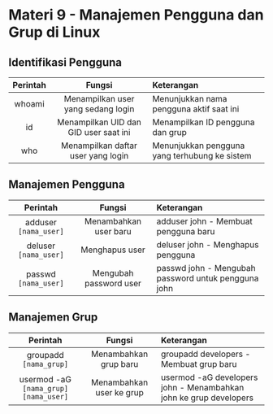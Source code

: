 # Materi 9 - Manajemen Pengguna dan Grup di Linux

## Identifikasi Pengguna

| Perintah | Fungsi | Keterangan |
| :--:|:--:|:--|
| whoami | Menampilkan user yang sedang login | Menunjukkan nama pengguna aktif saat ini |
| id | Menampilkan UID dan GID user saat ini | Menampilkan ID pengguna dan grup | 
| who | Menampilkan daftar user yang login | Menunjukkan pengguna yang terhubung ke sistem |

## Manajemen Pengguna

| Perintah | Fungsi | Keterangan |
| :--:|:--:|:--|
| adduser `[nama_user]` | Menambahkan user baru | adduser john - Membuat pengguna baru |
| deluser `[nama_user]` | Menghapus user | deluser john - Menghapus pengguna |
| passwd `[nama_user]` | Mengubah password user | passwd john - Mengubah password untuk pengguna john |

## Manajemen Grup

| Perintah | Fungsi | Keterangan |
| :--:|:--:|:--|
| groupadd `[nama_grup]` | Menambahkan grup baru | groupadd developers - Membuat grup baru |
| usermod -aG `[nama_grup]` `[nama_user]` | Menambahkan user ke grup | usermod -aG developers john - Menambahkan john ke grup developers |

